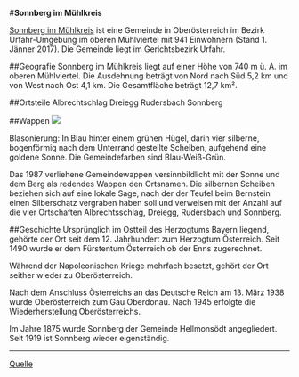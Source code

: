 #**Sonnberg im Mühlkreis**

[Sonnberg im Mühlkreis](https://de.wikipedia.org/wiki/Sonnberg_im_M%C3%BChlkreis) ist eine Gemeinde in Oberösterreich im Bezirk Urfahr-Umgebung im oberen Mühlviertel mit 941 Einwohnern (Stand 1. Jänner 2017).
Die Gemeinde liegt im Gerichtsbezirk Urfahr.

##Geografie
Sonnberg im Mühlkreis liegt auf einer Höhe von 740 m ü. A. im oberen Mühlviertel. Die Ausdehnung beträgt von Nord nach Süd 5,2 km und von West nach Ost 4,1 km.
Die Gesamtfläche beträgt 12,7 km².

##Ortsteile
Albrechtschlag
Dreiegg
Rudersbach
Sonnberg

##Wappen
![](https://upload.wikimedia.org/wikipedia/commons/thumb/7/7d/Wappen41623.jpg/100px-Wappen41623.jpg)

Blasonierung: In Blau hinter einem grünen Hügel, darin vier silberne, bogenförmig nach dem Unterrand gestellte Scheiben,
aufgehend eine goldene Sonne. Die Gemeindefarben sind Blau-Weiß-Grün.

Das 1987 verliehene Gemeindewappen versinnbildlicht mit der Sonne und dem Berg als redendes Wappen den Ortsnamen.
Die silbernen Scheiben beziehen sich auf eine lokale Sage,
nach der der Teufel beim Bernstein einen Silberschatz vergraben haben soll und verweisen mit der Anzahl auf die vier Ortschaften Albrechtsschlag,
Dreiegg, Rudersbach und Sonnberg.

##Geschichte
Ursprünglich im Ostteil des Herzogtums Bayern liegend, gehörte der Ort seit dem 12. Jahrhundert zum Herzogtum Österreich.
Seit 1490 wurde er dem Fürstentum Österreich ob der Enns zugerechnet.

Während der Napoleonischen Kriege mehrfach besetzt, gehört der Ort seither wieder zu Oberösterreich.

Nach dem Anschluss Österreichs an das Deutsche Reich am 13. März 1938 wurde Oberösterreich zum Gau Oberdonau.
Nach 1945 erfolgte die Wiederherstellung Oberösterreichs.

Im Jahre 1875 wurde Sonnberg der Gemeinde Hellmonsödt angegliedert. Seit 1919 ist Sonnberg wieder eigenständig.

---
[Quelle](https://de.wikipedia.org/wiki/Sonnberg_im_M%C3%BChlkreis)
